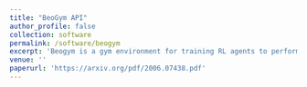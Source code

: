 ```yaml
---
title: "BeoGym API"
author_profile: false
collection: software
permalink: /software/beogym
excerpt: 'Beogym is a gym environment for training RL agents to perform high level navigation. To use this API, you need a dataset of panaromic images and the GPS coordinates associated with them. Although this is primarily designed for USC ILab 3D dataset, you can plug in any outdoor dataset which have the necassary attributes. This API also has added functionality of integrating CarlaEnv which is an API for training RL agents to navigate in CARLA simulator.'
venue: ''
paperurl: 'https://arxiv.org/pdf/2006.07438.pdf'
---
```

